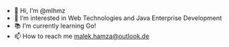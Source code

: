 - 👋 Hi, I’m @mlhmz
- 👀 I’m interested in Web Technologies and Java Enterprise Development
- 📚 I’m currently learning Go!
- 📫 How to reach me malek.hamza@outlook.de
